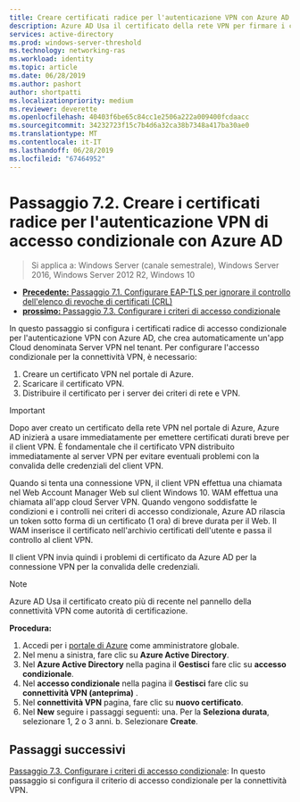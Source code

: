 ```yaml
---
title: Creare certificati radice per l'autenticazione VPN con Azure AD
description: Azure AD Usa il certificato della rete VPN per firmare i certificati rilasciati ai client di Windows 10 durante l'autenticazione ad Azure AD per la connettività VPN. Il certificato contrassegnato come primario è l'autorità di certificazione usati da Azure AD.
services: active-directory
ms.prod: windows-server-threshold
ms.technology: networking-ras
ms.workload: identity
ms.topic: article
ms.date: 06/28/2019
ms.author: pashort
author: shortpatti
ms.localizationpriority: medium
ms.reviewer: deverette
ms.openlocfilehash: 40403f6be65c84cc1e2506a222a009400fcdaacc
ms.sourcegitcommit: 34232723f15c7b4d6a32ca38b7348a417ba30ae0
ms.translationtype: MT
ms.contentlocale: it-IT
ms.lasthandoff: 06/28/2019
ms.locfileid: "67464952"
---
```

# <a name="step-72-create-conditional-access-root-certificates-for-vpn-authentication-with-azure-ad"></a>Passaggio 7.2. Creare i certificati radice per l'autenticazione VPN di accesso condizionale con Azure AD

>Si applica a: Windows Server (canale semestrale), Windows Server 2016, Windows Server 2012 R2, Windows 10

- [**Precedente:** Passaggio 7.1. Configurare EAP-TLS per ignorare il controllo dell'elenco di revoche di certificati (CRL)](vpn-config-eap-tls-to-ignore-crl-checking.md)
- [**prossimo:** Passaggio 7.3. Configurare i criteri di accesso condizionale](vpn-config-conditional-access-policy.md)

In questo passaggio si configura i certificati radice di accesso condizionale per l'autenticazione VPN con Azure AD, che crea automaticamente un'app Cloud denominata Server VPN nel tenant. Per configurare l'accesso condizionale per la connettività VPN, è necessario:

1. Creare un certificato VPN nel portale di Azure.
2. Scaricare il certificato VPN.
3. Distribuire il certificato per i server dei criteri di rete e VPN.

> [!IMPORTANT]
> Dopo aver creato un certificato della rete VPN nel portale di Azure, Azure AD inizierà a usare immediatamente per emettere certificati durati breve per il client VPN. È fondamentale che il certificato VPN distribuito immediatamente al server VPN per evitare eventuali problemi con la convalida delle credenziali del client VPN.

Quando si tenta una connessione VPN, il client VPN effettua una chiamata nel Web Account Manager Web sul client Windows 10. WAM effettua una chiamata all'app cloud Server VPN. Quando vengono soddisfatte le condizioni e i controlli nei criteri di accesso condizionale, Azure AD rilascia un token sotto forma di un certificato (1 ora) di breve durata per il Web. Il WAM inserisce il certificato nell'archivio certificati dell'utente e passa il controllo al client VPN.  

Il client VPN invia quindi i problemi di certificato da Azure AD per la connessione VPN per la convalida delle credenziali.  

> [!NOTE]
> Azure AD Usa il certificato creato più di recente nel pannello della connettività VPN come autorità di certificazione.

**Procedura:**

1. Accedi per i [portale di Azure](https://portal.azure.com) come amministratore globale.
2. Nel menu a sinistra, fare clic su **Azure Active Directory**.
3. Nel **Azure Active Directory** nella pagina il **Gestisci** fare clic su **accesso condizionale**.
4. Nel **accesso condizionale** nella pagina il **Gestisci** fare clic su **connettività VPN (anteprima)** .
5. Nel **connettività VPN** pagina, fare clic su **nuovo certificato**.
6. Nel **New** seguire i passaggi seguenti: una. Per la **Seleziona durata**, selezionare 1, 2 o 3 anni.
   b. Selezionare **Create**.

## <a name="next-steps"></a>Passaggi successivi

[Passaggio 7.3. Configurare i criteri di accesso condizionale](vpn-config-conditional-access-policy.md): In questo passaggio si configura il criterio di accesso condizionale per la connettività VPN.

